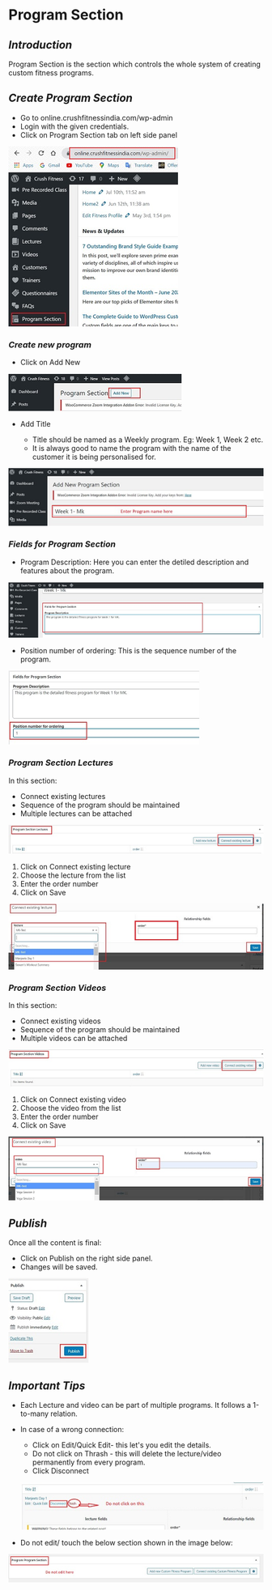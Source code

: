 # **Program Section**

## **_Introduction_**

Program Section is the section which controls the whole system of creating custom fitness programs.

## **_Create Program Section_**

*   Go to online.crushfitnessindia.com/wp-admin
*   Login with the given credentials.
*   Click on Program Section tab on left side panel

![prog section](../images/Program-Section/progsect.jpg)

### **_Create new program_**

*   Click on Add New

![add new](../images/Program-Section/addnew.jpg)

*   Add Title

    -   Title should be named as a Weekly program. Eg: Week 1, Week 2 etc.
    -   It is always good to name the program with the name of the customer it is being personalised for.

![add title](../images/Program-Section/addtitle.jpg)

### **_Fields for Program Section_**

*   Program Description: Here you can enter the detiled description and features about the program.

![prog desc](../images/Program-Section/progdesc.jpg)

*   Position number of ordering: This is the sequence number of the program.

![position](../images/Program-Section/positionorder.jpg)

### **_Program Section Lectures_**

In this section:

-   Connect existing lectures
-   Sequence of the program should be maintained
-   Multiple lectures can be attached

![prog sect lecture](../images/Program-Section/progsectlect.jpg)

1. Click on Connect existing lecture
2. Choose the lecture from the list
3. Enter the order number
4. Click on Save

![connect lecture](../images/Program-Section/selectlecture.jpg)

### **_Program Section Videos_**

In this section:

-   Connect existing videos
-   Sequence of the program should be maintained
-   Multiple videos can be attached

![prog sect videos](../images/Program-Section/progsectvideos.jpg)

1. Click on Connect existing video
2. Choose the video from the list
3. Enter the order number
4. Click on Save

![connect video](../images/Program-Section/connectvideos.jpg)



## **_Publish_**

Once all the content is final:

-   Click on Publish on the right side panel.
-   Changes will be saved.

![publish](../images/Program-Section/publish.jpg)


## **_Important Tips_**

-   Each Lecture and video can be part of multiple programs. It follows a 1-to-many relation.
-   In case of a wrong connection:

    - Click on Edit/Quick Edit- this let's you edit the details.
    - Do not click on Thrash - this will delete the lecture/video permanently from every program.
    - Click Disconnect

    ![disconnect](../images/Program-Section/disconnect.jpg)

-   Do not edit/ touch the below section shown in the image below:

![do not edit](../images/Program-Section/donotedit.jpg)




